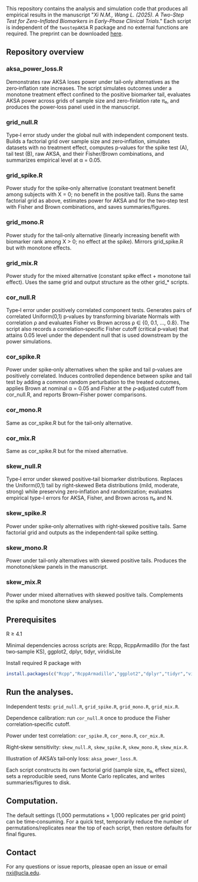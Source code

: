 This repository contains the analysis and simulation code that produces all empirical results in the manuscript "_Xi N.M., Wang L. (2025). A Two-Step Test for Zero-Inflated Biomarkers in Early-Phase Clinical Trials_." Each script is independent of the ```twostepAKSA``` R package and no external functions are required. The preprint can be downloaded [here]().

## Repository overview
### aksa_power_loss.R
Demonstrates raw AKSA loses power under tail‑only alternatives as the zero‑inflation rate increases. The script simulates outcomes under a monotone treatment effect confined to the positive biomarker tail, evaluates AKSA power across grids of sample size and zero-finlation rate π₀, and produces the power‑loss panel used in the manuscript.

### grid_null.R
Type‑I error study under the global null with independent component tests. Builds a factorial grid over sample size and zero‑inflation, simulates datasets with no treatment effect, computes p‑values for the spike test (A), tail test (B), raw AKSA, and their Fisher/Brown combinations, and summarizes empirical level at α = 0.05.

### grid_spike.R
Power study for the spike‑only alternative (constant treatment benefit among subjects with X = 0; no benefit in the positive tail). Runs the same factorial grid as above, estimates power for AKSA and for the two‑step test with Fisher and Brown combinations, and saves summaries/figures.

### grid_mono.R
Power study for the tail‑only alternative (linearly increasing benefit with biomarker rank among X > 0; no effect at the spike). Mirrors grid_spike.R but with monotone effects.

### grid_mix.R
Power study for the mixed alternative (constant spike effect + monotone tail effect). Uses the same grid and output structure as the other grid_* scripts.

### cor_null.R
Type‑I error under positively correlated component tests. Generates pairs of correlated Uniform(0,1) p‑values by transforming bivariate Normals with correlation ρ and evaluates Fisher vs Brown across ρ ∈ {0, 0.1, …, 0.8}. The script also records a correlation‑specific Fisher cutoff (critical p‑value) that attains 0.05 level under the dependent null that is used downstream by the power simulations.

### cor_spike.R
Power under spike‑only alternatives when the spike and tail p‑values are positively correlated. Induces controlled dependence between spike and tail test by adding a common random perturbation to the treated outcomes, applies Brown at nominal α = 0.05 and Fisher at the ρ‑adjusted cutoff from cor_null.R, and reports Brown–Fisher power comparisons. 

### cor_mono.R
Same as cor_spike.R but for the tail‑only alternative. 

### cor_mix.R
Same as cor_spike.R but for the mixed alternative. 

### skew_null.R
Type‑I error under skewed positive‑tail biomarker distributions. Replaces the Uniform(0,1) tail by right‑skewed Beta distributions (mild, moderate, strong) while preserving zero‑inflation and randomization; evaluates empirical type-I errors for AKSA, Fisher, and Brown across π₀ and N. 

### skew_spike.R
Power under spike‑only alternatives with right‑skewed positive tails. Same factorial grid and outputs as the independent‑tail spike setting. 

### skew_mono.R
Power under tail‑only alternatives with skewed positive tails. Produces the monotone/skew panels in the manuscript. 

### skew_mix.R
Power under mixed alternatives with skewed positive tails. Complements the spike and monotone skew analyses. 

## Prerequisites
R ≥ 4.1

Minimal dependencies across scripts are: Rcpp, RcppArmadillo (for the fast two‑sample KS), ggplot2, dplyr, tidyr, viridisLite

Install required R package with
```r
install.packages(c("Rcpp","RcppArmadillo","ggplot2","dplyr","tidyr","viridisLite"))
```

## Run the analyses.

Independent tests: ```grid_null.R```, ```grid_spike.R```, ```grid_mono.R```, ```grid_mix.R```.

Dependence calibration: run ```cor_null.R``` once to produce the Fisher correlation‑specific cutoff.

Power under test correlation: ```cor_spike.R```, ```cor_mono.R```, ```cor_mix.R```.

Right‑skew sensitivity: ```skew_null.R```, ```skew_spike.R```, ```skew_mono.R```, ```skew_mix.R```.

Illustration of AKSA’s tail‑only loss: ```aksa_power_loss.R```.

Each script constructs its own factorial grid (sample size, π₀, effect sizes), sets a reproducible seed, runs Monte Carlo replicates, and writes summaries/figures to disk.

## Computation.
The default settings (1,000 permutations × 1,000 replicates per grid point) can be time‑consuming. For a quick test, temporarily reduce the number of permutations/replicates near the top of each script, then restore defaults for final figures.


## Contact
For any questions or issue reports, pleasae open an issue or email nxi@ucla.edu.
